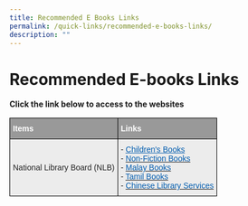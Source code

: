 ```yaml
---
title: Recommended E Books Links
permalink: /quick-links/recommended-e-books-links/
description: ""
---
```



# Recommended E-books Links
**Click the link below to access to the websites**
<style type="text/css">
.tg  {border-collapse:collapse;border-spacing:0;}
.tg td{border-color:black;border-style:solid;border-width:1px;font-family:Arial, sans-serif;font-size:14px;
  overflow:hidden;padding:10px 5px;word-break:normal;}
.tg th{border-color:black;border-style:solid;border-width:1px;font-family:Arial, sans-serif;font-size:14px;
  font-weight:normal;overflow:hidden;padding:10px 5px;word-break:normal;}
.tg .tg-fxx4{background-color:#ECECEC;color:#222;text-align:left;vertical-align:middle}
.tg .tg-emg8{background-color:#ECECEC;color:#222;text-align:left;vertical-align:top}
.tg .tg-2hhi{background-color:#999;color:#FFF;font-weight:bold;text-align:left;vertical-align:top}
</style>
<table class="tg">
<thead>
  <tr>
    <th class="tg-2hhi">Items</th>
    <th class="tg-2hhi">Links</th>
  </tr>
</thead>
<tbody>
  <tr>
    <td class="tg-fxx4"><span style="color:#222"> </span>National Library Board (NLB)</td>
    <td class="tg-emg8"> - <a href="https://www.nlb.gov.sg/SearchDiscover/ExploreourPublications/RecommendedReads/ForChildren.aspx" target="_blank" rel="noopener noreferrer"><span style="text-decoration:underline;color:#015CAF">Children's Books</span></a> <br> - <a href="https://eresources.nlb.gov.sg/ereads" target="_blank" rel="noopener noreferrer"><span style="color:#015CAF">Non-Fiction Books</span></a><br> - <a href="https://eresources.nlb.gov.sg/main/Browse?startsWith=K" target="_blank" rel="noopener noreferrer"><span style="color:#015CAF">Malay Books</span></a><br> - <a href="https://eresources.nlb.gov.sg/main/Browse?browseBy=type&filter=11" target="_blank" rel="noopener noreferrer"><span style="color:#015CAF">Tamil Books</span></a><br> - <a href="https://go.gov.sg/chinese-library-services" target="_blank" rel="noopener noreferrer"><span style="color:#015CAF">Chinese Library Services</span></a></td>
  </tr>
</tbody>
</table>
